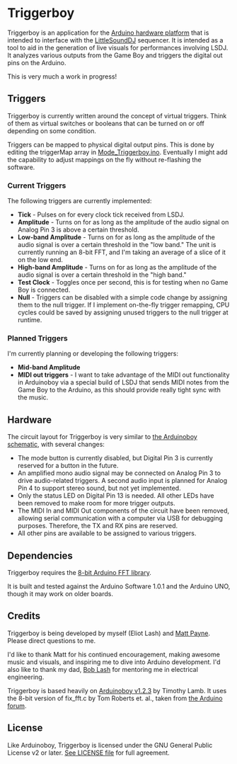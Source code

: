 # Triggerboy
Triggerboy is an application for the [Arduino hardware platform](http://arduino.cc/) that is intended to interface with the [LittleSoundDJ](http://littlesounddj.com/) sequencer. It is intended as a tool to aid in the generation of live visuals for performances involving LSDJ. It analyzes various outputs from the Game Boy and triggers the digital out pins on the Arduino.

This is very much a work in progress!

## Triggers
Triggerboy is currently written around the concept of virtual triggers. Think of them as virtual switches or booleans that can be turned on or off depending on some condition.

Triggers can be mapped to physical digital output pins. This is done by editing the triggerMap array in  [Mode_Triggerboy.ino](Triggerboy/blob/master/Mode_Triggerboy.ino). Eventually I might add the capability to adjust mappings on the fly without re-flashing the software. 

### Current Triggers
The following triggers are currently implemented:

 * **Tick** - Pulses on for every clock tick received from LSDJ.
 * **Amplitude** - Turns on for as long as the amplitude of the audio signal on Analog Pin 3 is above a certain threshold.
 * **Low-band Amplitude** - Turns on for as long as the amplitude of the audio signal is over a certain threshold in the "low band." The unit is currently running an 8-bit FFT, and I'm taking an average of a slice of it on the low end.
 * **High-band Amplitude** - Turns on for as long as the amplitude of the audio signal is over a certain threshold in the "high band."
 * **Test Clock** - Toggles once per second, this is for testing when no Game Boy is connected.
 * **Null** - Triggers can be disabled with a simple code change by assigning them to the null trigger. If I implement on-the-fly trigger remapping, CPU cycles could be saved by assigning unused triggers to the null trigger at runtime.

### Planned Triggers
I'm currently planning or developing the following triggers:

 * **Mid-band Amplitude**
 *  **MIDI out triggers** - I want to take advantage of the MIDI out functionality in Arduinoboy via a special build of LSDJ that sends MIDI notes from the Game Boy to the Arduino, as this should provide really tight sync with the music.

## Hardware
The circuit layout for Triggerboy is very similar to [the Arduinoboy schematic](http://trash80.com/arduinoboy/arduinoboy_schematic_1_1_0.png), with several changes:

 * The mode button is currently disabled, but Digital Pin 3 is  currently reserved for a button in the future.
 * An amplified mono audio signal may be connected on Analog Pin 3 to drive audio-related triggers. A second audio input is planned for Analog Pin 4 to support stereo sound, but not yet implemented.
 * Only the status LED on Digital Pin 13 is needed. All other LEDs have been removed to make room for more trigger outputs.
 * The MIDI In and MIDI Out components of the circuit have been removed, allowing serial communication with a computer via USB for debugging purposes. Therefore, the TX and RX pins are reserved.
 * All other pins are available to be assigned to various triggers.

## Dependencies
Triggerboy requires the [8-bit Arduino FFT library](http://eliot.s3.amazonaws.com/media/visuals/triggerboy/ArduinoFFT.zip).

It is built and tested against the Arduino Software 1.0.1 and the Arduino UNO, though it may work on older boards.

## Credits
Triggerboy is being developed by myself (Eliot Lash) and [Matt Payne](http://kineticturtle.blogspot.com/). Please direct questions to me.

I'd like to thank Matt for his continued encouragement, making awesome music and visuals, and inspiring me to dive into Arduino development.
I'd also like to thank my dad, [Bob Lash](http://www.bambi.net/bob.html) for mentoring me in electrical engineering.

Triggerboy is based heavily on [Arduinoboy v1.2.3](http://code.google.com/p/arduinoboy/) by Timothy Lamb. It uses the 8-bit version of  fix_fft.c by Tom Roberts et. al., taken from [the Arduino forum](http://www.arduino.cc/cgi-bin/yabb2/YaBB.pl?num=1286718155).

## License
Like Arduinoboy, Triggerboy is licensed under the GNU General Public License v2 or later. [See LICENSE file](Triggerboy/blob/master/LICENSE) for full agreement.
